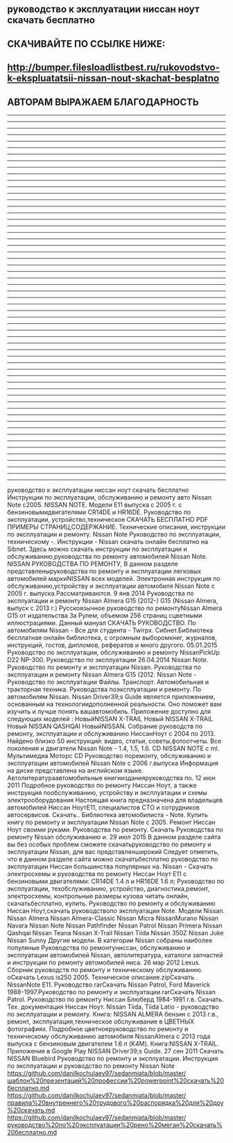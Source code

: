 руководство к эксплуатации ниссан ноут скачать бесплатно
--------------------------------------------------
СКАЧИВАЙТЕ ПО ССЫЛКЕ НИЖЕ:
--------------------------------------------------
http://bumper.filesloadlistbest.ru/rukovodstvo-k-ekspluatatsii-nissan-nout-skachat-besplatno
--------------------------------------------------
АВТОРАМ ВЫРАЖАЕМ БЛАГОДАРНОСТЬ
--------------------------------------------------
--------------------------------------------------
--------------------------------------------------
--------------------------------------------------
--------------------------------------------------
--------------------------------------------------
--------------------------------------------------
--------------------------------------------------
--------------------------------------------------
--------------------------------------------------
--------------------------------------------------
--------------------------------------------------
--------------------------------------------------
--------------------------------------------------
--------------------------------------------------
--------------------------------------------------
--------------------------------------------------
--------------------------------------------------
--------------------------------------------------
--------------------------------------------------
--------------------------------------------------
--------------------------------------------------
--------------------------------------------------
--------------------------------------------------
--------------------------------------------------
--------------------------------------------------
--------------------------------------------------
--------------------------------------------------
--------------------------------------------------
--------------------------------------------------
--------------------------------------------------
--------------------------------------------------
--------------------------------------------------
--------------------------------------------------
--------------------------------------------------
--------------------------------------------------
--------------------------------------------------
--------------------------------------------------
--------------------------------------------------
--------------------------------------------------
--------------------------------------------------
--------------------------------------------------
--------------------------------------------------
--------------------------------------------------
--------------------------------------------------
--------------------------------------------------
--------------------------------------------------
--------------------------------------------------
--------------------------------------------------
--------------------------------------------------
--------------------------------------------------
--------------------------------------------------
--------------------------------------------------
--------------------------------------------------
--------------------------------------------------
--------------------------------------------------
--------------------------------------------------
--------------------------------------------------
руководство к эксплуатации ниссан ноут скачать бесплатно Инструкции по эксплуатации, обслуживанию и ремонту авто Nissan Note с2005.  NISSAN NOTE. Модели Е11 выпуска с 2005 г. с бензиновымидвигателями CR14DE и HR16DE. Руководство по эксплуатации, устройство,техническое  СКАЧАТЬ БЕСПЛАТНО PDF ПРИМЕРЫ СТРАНИЦ,СОДЕРЖАНИЕ. Технические описания, инструкции по эксплуатации и ремонту. Nissan Note Руководство по эксплуатации, техническому -. Инструкции - Nissan скачать онлайн бесплатно на Sibnet. Здесь можно скачать инструкции по эксплуатации и обслуживанию,руководства по ремонту автомобилей Nissan Note. NISSAN РУКОВОДСТВА ПО РЕМОНТУ, В данном разделе представленыруководства по ремонту и эксплуатации легковых автомобилей маркиNISSAN всех моделей.  Электронная инструкция по обслуживанию,устройству и эксплуатации автомобиля Nissan Note с 2005 г. выпуска.Рассматриваются. 9 янв 2014  Руководства по эксплуатации и ремонту Nissan Almera G15 (2012-) G15 (Nissan Almera, выпуск с 2013 г.)  Русскоязычное руководство по ремонтуNissan Almera G15 от издательства За Рулем, объемом 256 страниц сцветными иллюстрациями. Данный мануал  СКАЧАТЬ РУКОВОДСТВО. По автомобилям Nissan - Все для студента - Twirpx. Сибнет.Библиотека  бесплатная онлайн библиотека, с огромным выборомкниг, журналов, инструкций, гостов, дипломов, рефератов и много другого. 05.01.2015 Руководство по эксплуатации, обслуживанию и ремонту NissanPickUp D22 NP-300. Руководство по эксплуатации  26.04.2014 Nissan Note. Руководство по ремонту и эксплуатации Nissan. Руководства по эксплуатации и ремонту Nissan Almera G15 (2012. Nissan Note - Руководство по эксплуатации
Файлы. Транспорт. Автомобильная и тракторная техника. Руководства поэксплуатации и ремонту. По автомобилям Nissan. Nissan Driver39;s Guide является приложением, основанным на технологиидополненной реальности. Оно поможет вам изучить и лучше понять вашавтомобиль. Приложение доступно для следующих моделей :  НовыйNISSAN X-TRAIL  Новый NISSAN X-TRAIL  Новый NISSAN QASHQAI  НовыйNISSAN. Собрание руководств по ремонту, эксплуатации и обслуживанию НиссанНоут с 2004 по 2013. Найдено близко 50 инструкций: видео, статьи, советы,фотоотчеты. Все поколения и двигатели Nissan Note - 1.4, 1.5, 1.6. CD NISSAN NOTE c ml. Мультимедиа Моторс CD Руководство поремонту, обслуживанию и эксплуатации автомобилей Nissan Note с 2006 г.выпуска Информация на диске представлена на английском языке. Автолитератураавтомобильные книгиизданияруководства по. 12 июн 2011  Подробное руководство по ремонту Ниссан Ноут, а также инструкция пообслуживанию, устройству и эксплуатации и схемы электрооборудования Настоящая книга предназначена для владельцев автомобилей Ниссан НоутЕ11, специалистов СТО и сотрудников автосервисов. Скачать.. Библиотека автомобилиста - Note. Купить книгу по ремонту и эксплуатации Nissan Note с 2005. Ремонт Ниссан Ноут своими руками. Руководства по ремонту. Скачать Руководства по ремонту Nissan обслуживанию и. 29 июл 2015  В данном разделе сайта вы без особых проблем сможете скачатьруководство по ремонту и эксплуатации Nissan, для вас представленширокий  Следует отметить, что в данном разделе сайта можно скачатьбесплатно руководство по эксплуатации Ниссан большинства популярных на. Nissan - Скачать электросхемы и руководства по ремонту
Ниссан Ноут E11 с бензиновыми двигателями: CR14DE 1.4 л и HR16DE 1.6 л; Руководство по эксплуатации, техобслуживанию, устройство, диагностика,ремонт, электросхемы, контрольные размеры кузова читать онлайн, скачатьбесплатно, купить. Руководство по ремонту и обслуживанию Ниссан Ноут,скачать руководствопо эксплуатации Note. Модели Nissan. Nissan Almera  Nissan Almera-Classic  Nissan Micra  NissanMurano  Nissan Navara  Nissan Note  Nissan Pathfinder  Nissan Patrol Nissan Primera  Nissan Qashqai  Nissan Teana  Nissan X-Trail  Nissan Tiida Nissan 350Z  Nissan Juke  Nissan Sunny  Другие модели. В категории Nissan собраны наиболее популяные Руководства по ремонтуниссан, обслуживанию и эксплуатации автомобилей Nissan, автолитература, каталоги запчастей и инструкции по ремонту автомобилей ниса. 26 мар 2012  Lexus. Сборник руководств по ремонту и техническому обслуживанию. oСкачать Lexus is250 2005. Техническое описание.zipСкачать . NissanNote E11. Руководство.rarСкачать Nissan Patrol, Ford Maverick 1988-1997.Руководство по ремонту и эксплуатации.rarСкачать Nissan Patrol. Руководство по ремонту Ниссан Блюберд 1984-1991 г.в.  Скачать. Тех. документация Ниссан Ноут. Nissan Tiida, Tiida Latio - руководство по эксплуатации и ремонту. Книга: NISSAN ALMERA бензин с 2013 г.в., ремонт, эксплуатация,техническое обслуживание в ЦВЕТНЫХ фотографиях. Подробное цветноеруководство по ремонту и техническому обслуживанию автомобиля NissanAlmera с 2013 года выпуска с бензиновым двигателем 1.6 л (K4M). Книга:NISSAN X-TRAIL. Приложения в Google Play  NISSAN Driver39;s Guide. 27 сен 2011  Скачать NISSAN Bluebird Руководство по ремонту и эксплуатации. Инструкция по эксплуатации и руководство по ремонту Nissan Note
https://github.com/danilkochulaev97/sedanmiata/blob/master/шаблон%20презентаций%20профессии%20powerpoint%20скачать%20бесплатно.md
https://github.com/danilkochulaev97/sedanmiata/blob/master/правила%20внутреннего%20трудового%20распорядка%20для%20доу%20скачать.md
https://github.com/danilkochulaev97/sedanmiata/blob/master/руководство%20по%20эксплуатации%20рено%20меган%20скачать%20бесплатно.md